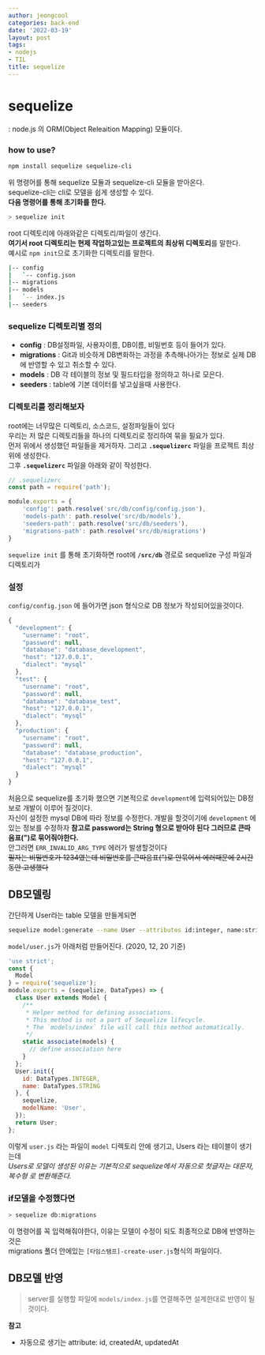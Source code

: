 ```yaml
---
author: jeongcool
categories: back-end
date: '2022-03-19'
layout: post
tags:
- nodejs
- TIL
title: sequelize
---
```


# sequelize
: node.js 의 ORM(Object Releaition Mapping) 모듈이다.  

### how to use?
```bash
npm install sequelize sequelize-cli
```
위 명령어를 통해 sequelize 모듈과 sequelize-cli 모듈을 받아온다.  
sequelize-cli는 cli로 모델을 쉽게 생성할 수 있다.  
**다음 명령어를 통해 초기화를 한다.**
```bash
> sequelize init
```
 root 디렉토리에 아래와같은 디렉토리/파일이 생긴다.  
**여기서 root 디렉토리는 현제 작업하고있는 프로젝트의 최상위 디렉토리**를 말한다.  
예시로 <code>npm init</code>으로 초기화한 디렉토리를 말한다.
```bash
|-- config
|   `-- config.json
|-- migrations     
|-- models
|   `-- index.js   
|-- seeders        
```
### sequelize 디렉토리별 정의
- **config** : DB설정파일, 사용자이름, DB이름, 비밀번호 등이 들어가 있다.
- **migrations** : Git과 비슷하게 DB변화하는 과정을 추측해나아가는 정보로 실제 DB에 반영할 수 있고 취소할 수 있다.
- **models** : DB 각 테이블의 정보 및 필드타입을 정의하고 하나로 모은다.
- **seeders** : table에 기본 데이터를 넣고싶을때 사용한다.
### 디렉토리를 정리해보자
root에는 너무많은 디렉토리, 소스코드, 설정파일들이 있다   
우리는 저 많은 디렉토리들을 하나의 디렉토리로 정리하여 묶을 필요가 있다.  
먼저 위에서 생성했던 파일들을 제거하자. 그리고 **`.sequelizerc`** 파일을 프로젝트 최상위에 생성한다.  
그후 **`.sequelizerc`** 파일을 아래와 같이 작성한다.  
```JavaScript
// .sequelizerc
const path = require('path');

module.exports = {
    'config': path.resolve('src/db/config/config.json'),
    'models-path': path.resolve('src/db/models'),
    'seeders-path': path.resolve('src/db/seeders'),
    'migrations-path': path.resolve('src/db/migrations')
}
``` 
`sequelize init` 를 통해 초기화하면 root에 **`/src/db`** 경로로 sequelize 구성 파일과 디렉토리가
### 설정
`config/config.json` 에 들어가면 json 형식으로 DB 정보가 작성되어있을것이다. 
```JavaScript
{
  "development": {
    "username": "root",
    "password": null,
    "database": "database_development",
    "host": "127.0.0.1",
    "dialect": "mysql"
  },
  "test": {
    "username": "root",
    "password": null,
    "database": "database_test",
    "host": "127.0.0.1",
    "dialect": "mysql"
  },
  "production": {
    "username": "root",
    "password": null,
    "database": "database_production",
    "host": "127.0.0.1",
    "dialect": "mysql"
  }
}
```
처음으로 sequelize를 초기화 했으면 기본적으로 `development`에 입력되어있는 DB정보로 개발이 이루어 질것이다.  
자신이 설정한 mysql DB에 따라 정보를 수정한다. 개발을 할것이기에 <code>development</code> 에 있는 정보를 수정하자
**참고로 password는 String 형으로 받아야 된다 그러므로 큰따음표(")로 묶어줘야한다.**  
안그러면 <code>ERR_INVALID_ARG_TYPE</code> 에러가 발생할것이다  
~~필자는 비밀번호가 1234였는데 비밀번호를 큰따음표(")로 안묶어서 에러때문에 2시간동안 고생했다~~  

## DB모델링
간단하게 User라는 table 모델을 만들게되면
```bash
sequelize model:generate --name User --attributes id:integer, name:string
```
`model/user.js`가 아래처럼 만들어진다. (2020, 12, 20 기준)
```javascript
'use strict';
const {
  Model
} = require('sequelize');
module.exports = (sequelize, DataTypes) => {
  class User extends Model {
    /**
     * Helper method for defining associations.
     * This method is not a part of Sequelize lifecycle.
     * The `models/index` file will call this method automatically.
     */
    static associate(models) {
      // define association here
    }
  };
  User.init({
    id: DataTypes.INTEGER,
    name: DataTypes.STRING
  }, {
    sequelize,
    modelName: 'User',
  });
  return User;
};
```
이렇게 <code>user.js</code> 라는 파일이 <code>model</code> 디렉토리 안에 생기고, Users 라는 테이블이 생기는데  
*Users로 모델이 생성된 이유는 기본적으로 sequelize에서 자동으로 첫글자는 대문자, 복수형 로 변환해준다.*   

### if모델을 수정했다면
```bash
> sequelize db:migrations
```
이 명령어를 꼭 입력해줘야한다, 이유는 모델이 수정이 되도 최종적으로 DB에 반영하는것은  
migrations 폴더 안에있는 `[타임스탬프]-create-user.js`형식의 파일이다.


## DB모델 반영
>server를 실행할 파일에 `models/index.js`를 연결해주면 설계한대로 반영이 될것이다.  

**참고**
- 자동으로 생기는 attribute: id, createdAt, updatedAt